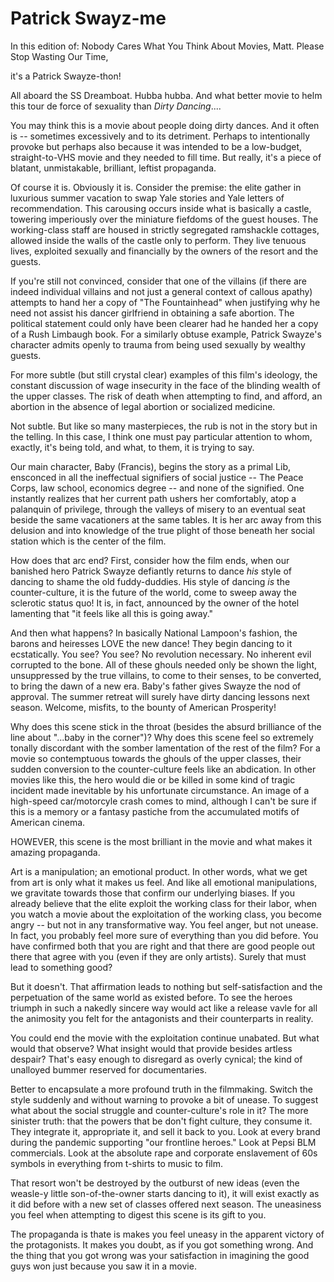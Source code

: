 # Patrick Swayz-me

In this edition of: Nobody Cares What You Think About Movies, Matt. Please Stop Wasting Our Time,

it's a Patrick Swayze-thon!

All aboard the SS Dreamboat. Hubba hubba. And what better movie to helm this tour de force of sexuality than *Dirty Dancing*....

You may think this is a movie about people doing dirty dances. And it often is -- sometimes excessively and to its detriment. Perhaps to intentionally provoke but perhaps also because it was intended to be a low-budget, straight-to-VHS movie and they needed to fill time. But really, it's a piece of blatant, unmistakable, brilliant, leftist propaganda.

Of course it is. Obviously it is. Consider the premise: the elite gather in luxurious summer vacation to swap Yale stories and Yale letters of recommendation. This carousing occurs inside what is basically a castle, towering imperiously over the miniature fiefdoms of the guest houses. The working-class staff are housed in strictly segregated ramshackle cottages, allowed inside the walls of the castle only to perform. They live tenuous lives, exploited sexually and financially by the owners of the resort and the guests.

If you're still not convinced, consider that one of the villains (if there are indeed individual villains and not just a general context of callous apathy) attempts to hand her a copy of "The Fountainhead" when justifying why he need not assist his dancer girlfriend in obtaining a safe abortion. The political statement could only have been clearer had he handed her a copy of a Rush Limbaugh book. For a similarly obtuse example, Patrick Swayze's character admits openly to trauma from being used sexually by wealthy guests.

For more subtle (but still crystal clear) examples of this film's ideology, the constant discussion of wage insecurity in the face of the blinding wealth of the upper classes. The risk of death when attempting to find, and afford, an abortion in the absence of legal abortion or socialized medicine.

Not subtle. But like so many masterpieces, the rub is not in the story but in the telling. In this case, I think one must pay particular attention to whom, exactly, it's being told, and what, to them, it is trying to say.

Our main character, Baby (Francis), begins the story as a primal Lib, ensconced in all the ineffectual signifiers of social justice -- The Peace Corps, law school, economics degree -- and none of the signified. One instantly realizes that her current path ushers her comfortably, atop a palanquin of privilege, through the valleys of misery to an eventual seat beside the same vacationers at the same tables. It is her arc away from this delusion and into knowledge of the true plight of those beneath her social station which is the center of the film.

How does that arc end? First, consider how the film ends, when our banished hero Patrick Swayze defiantly returns to dance *his* style of dancing to shame the old fuddy-duddies. His style of dancing *is* the counter-culture, it is the future of the world, come to sweep away the sclerotic status quo! It is, in fact, announced by the owner of the hotel lamenting that "it feels like all this is going away."

And then what happens? In basically National Lampoon's fashion, the barons and heiresses LOVE the new dance! They begin dancing to it ecstatically. You see? You see? No revolution necessary. No inherent evil corrupted to the bone. All of these ghouls needed only be shown the light, unsuppressed by the true villains, to come to their senses, to be converted, to bring the dawn of a new era. Baby's father gives Swayze the nod of approval. The summer retreat will surely have dirty dancing lessons next season. Welcome, misfits, to the bounty of American Prosperity!

Why does this scene stick in the throat (besides the absurd brilliance of the line about "...baby in the corner")? Why does this scene feel so extremely tonally discordant with the somber lamentation of the rest of the film? For a movie so contemptuous towards the ghouls of the upper classes, their sudden conversion to the counter-culture feels like an abdication. In other movies like this, the hero would die or be killed in some kind of tragic incident made inevitable by his unfortunate circumstance. An image of a high-speed car/motorcyle crash comes to mind, although I can't be sure if this is a memory or a fantasy pastiche from the accumulated motifs of American cinema.

HOWEVER, this scene is the most brilliant in the movie and what makes it amazing propaganda. 

Art is a manipulation; an emotional product. In other words, what we get from art is only what it makes us feel. And like all emotional manipulations, we gravitate towards those that confirm our underlying biases. If you already believe that the elite exploit the working class for their labor, when you watch a movie about the exploitation of the working class, you become angry -- but not in any transformative way. You feel anger, but not unease. In fact, you probably feel more sure of everything than you did before. You have confirmed both that you are right and that there are good people out there that agree with you (even if they are only artists). Surely that must lead to something good?

But it doesn't. That affirmation leads to nothing but self-satisfaction and the perpetuation of the same world as existed before. To see the heroes triumph in such a nakedly sincere way would act like a release vavle for all the animosity you felt for the antagonists and their counterparts in reality.

You could end the movie with the exploitation continue unabated. But what would that observe? What insight would that provide besides artless despair? That's easy enough to disregard as overly cynical; the kind of unalloyed bummer reserved for documentaries.

Better to encapsulate a more profound truth in the filmmaking. Switch the style suddenly and without warning to provoke a bit of unease. To suggest what about the social struggle and counter-culture's role in it? The more sinister truth: that the powers that be don't fight culture, they consume it. They integrate it, appropriate it, and sell it back to you. Look at every brand during the pandemic supporting "our frontline heroes." Look at Pepsi BLM commercials. Look at the absolute rape and corporate enslavement of 60s symbols in everything from t-shirts to music to film.

That resort won't be destroyed by the outburst of new ideas (even the weasle-y little son-of-the-owner starts dancing to it), it will exist exactly as it did before with a new set of classes offered next season. The uneasiness you feel when attempting to digest this scene is its gift to you.

The propaganda is thate is makes you feel uneasy in the apparent victory of the protagonists. It makes you doubt, as if you got something wrong. And the thing that you got wrong was your satisfaction in imagining the good guys won just because you saw it in a movie.
